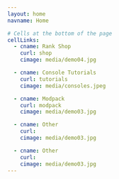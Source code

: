 ```yaml
---
layout: home
navname: Home

# Cells at the bottom of the page
cellLinks:
  - cname: Rank Shop
    curl: shop
    cimage: media/demo04.jpg

  - cname: Console Tutorials
    curl: tutorials
    cimage: media/consoles.jpeg

  - cname: Modpack
    curl: modpack
    cimage: media/demo03.jpg

  - cname: Other
    curl: 
    cimage: media/demo03.jpg

  - cname: Other
    curl: 
    cimage: media/demo03.jpg
---
```

